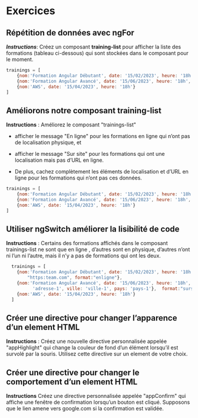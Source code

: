 # Exercices

## Répétition de données avec ngFor

***Instructions***: Créez un composant **training-list** pour afficher
la liste des formations (tableau ci-dessous) qui sont stockées dans le
composant pour le moment.

``` js
trainings = [
    {nom:'Formation Angular Débutant', date: '15/02/2023', heure: '18h', url:"https:team.com"},
    {nom:'Formation Angular Avancé', date: '15/06/2023', heure: '18h', lieu: {adresse: 'adresse-1', ville: 'ville-1', pays: 'pays-1'}},
    {nom:'AWS', date: '15/04/2023', heure: '18h'}
]
```

## Améliorons notre composant training-list

**Instructions** : Améliorez le composant "trainings-list"

  - afficher le message "En ligne" pour les formations en ligne qui
    n’ont pas de localisation physique, et

  - afficher le message "Sur site" pour les formations qui ont une
    localisation mais pas d’URL en ligne.

  - De plus, cachez complètement les éléments de localisation et d’URL
    en ligne pour les formations qui n’ont pas ces données.

<!-- end list -->

``` js
trainings = [
    {nom:'Formation Angular Débutant', date: '15/02/2023', heure: '18h', url:"https:team.com"},
    {nom:'Formation Angular Avancé', date: '15/06/2023', heure: '18h', lieu: {adresse: 'adresse-1', ville: 'ville-1', pays: 'pays-1'}},
    {nom:'AWS', date: '15/04/2023', heure: '18h'}
]
```

## Utiliser ngSwitch améliorer la lisibilité de code

**Instructions** : Certains des formations affichés dans le composant
trainings-list ne sont que en ligne , d’autres sont en physique,
d’autres n’ont ni l’un ni l’autre, mais il n’y a pas de formations qui
ont les deux.

``` js
  trainings = [
    {nom:'Formation Angular Débutant', date: '15/02/2023', heure: '18h', url:
        "https:team.com", format:"enligne"},
    {nom:'Formation Angular Avancé', date: '15/06/2023', heure: '18h', lieu: {adresse:
          'adresse-1', ville: 'ville-1', pays: 'pays-1'},  format:"sursite"},
    {nom:'AWS', date: '15/04/2023', heure: '18h'}
  ]
```

## Créer une directive pour changer l’apparence d’un element HTML

**Instructions** : Créez une nouvelle directive personnalisée appelée
"appHighlight" qui change la couleur de fond d’un élément lorsqu’il est
survolé par la souris. Utilisez cette directive sur un element de votre
choix.

## Créer une directive pour changer le comportement d’un element HTML

**Instructions** Créez une directive personnalisée appelée "appConfirm"
qui affiche une fenêtre de confirmation lorsqu’un bouton est cliqué.
Supposons que le lien amene vers google.com si la confirmation est
validée.
